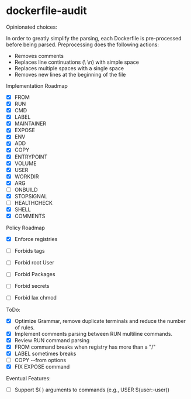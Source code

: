 # dockerfile-audit

Opinionated choices:

In order to greatly simplify the parsing, each Dockerfile is pre-processed before being parsed.
Preprocessing does the following actions:
* Removes comments
* Replaces line continuations (\ \n) with simple space
* Replaces multiple spaces with a single space
* Removes new lines at the beginning of the file

Implementation Roadmap

- [X] FROM
- [X] RUN
- [X] CMD
- [X] LABEL
- [X] MAINTAINER
- [X] EXPOSE
- [X] ENV
- [X] ADD
- [X] COPY
- [X] ENTRYPOINT
- [X] VOLUME
- [X] USER
- [X] WORKDIR
- [X] ARG
- [ ] ONBUILD
- [X] STOPSIGNAL
- [ ] HEALTHCHECK
- [X] SHELL
- [X] COMMENTS

Policy Roadmap

- [X] Enforce registries
- [ ] Forbids tags
- [ ] Forbid root User
- [ ] Forbid Packages
- [ ] Forbid secrets
- [ ] Forbid lax chmod


ToDo:

- [X] Optimize Grammar, remove duplicate terminals and reduce the number of rules.
- [X] Implement comments parsing between RUN multiline commands.
- [X] Review RUN command parsing
- [X] FROM command breaks when registry has more than a "/"
- [X] LABEL sometimes breaks
- [ ] COPY --from options
- [X] FIX EXPOSE command

Eventual Features:

- [ ] Support $( ) arguments to commands (e.g., USER $(user:-user))
